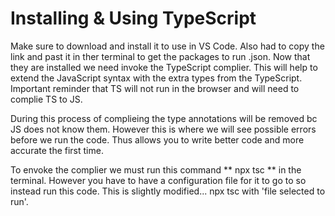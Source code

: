 # Installing & Using TypeScript
  Make sure to download and install it to use in VS Code. Also had to copy the link and past it in ther terminal to get the packages to run .json.
  Now that they are installed we need invoke the TypeScript complier. This will help to extend the JavaScript syntax with the extra types from the TypeScript. Important reminder that TS will not run in the browser and will need to complie TS to JS.

  During this process of complieing the type annotations will be removed bc JS does not know them. However this is where we will see possible errors before we run the code. Thus allows you to write better code and more accurate the first time. 

  To envoke the complier we must run this command ** npx tsc ** in the terminal. However you have to have a configuration file for it to go to so instead run this code. This is slightly modified... npx tsc with 'file selected to run'. 